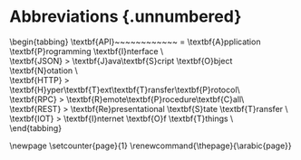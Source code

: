 # Abbreviations {.unnumbered}

\begin{tabbing}
\textbf{API}~~~~~~~~~~~~ \= \textbf{A}pplication \textbf{P}rogramming \textbf{I}nterface \\  
\textbf{JSON} \> \textbf{J}ava\textbf{S}cript \textbf{O}bject \textbf{N}otation \\  
\textbf{HTTP} \> \textbf{H}yper\textbf{T}ext\textbf{T}ransfer\textbf{P}rotocol\\  
\textbf{RPC} \> \textbf{R}emote\textbf{P}rocedure\textbf{C}all\\  
\textbf{REST} \> \textbf{Re}presentational \textbf{S}tate \textbf{T}ransfer \\  
\textbf{IOT} \> \textbf{I}nternet \textbf{O}f \textbf{T}things \\  
\end{tabbing}

\newpage
\setcounter{page}{1}
\renewcommand{\thepage}{\arabic{page}}

